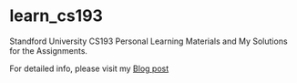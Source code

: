 # learn_cs193
Standford University CS193 Personal Learning Materials and My Solutions for the Assignments.

For detailed info, please visit my [Blog post](https://azat.cc/2022/08/31/standford-university-cs193-walkthrough.html)
